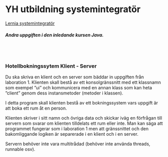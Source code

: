 <H1>YH utbildning systemintegratör</h1>
<a href="https://www.lernia.se/utbildning/yrkeshogskoleutbildning/systemintegrator/">Lernia systemintegratör</a>

<h5>Andra uppgiften i den inledande kursen Java. </h5>

<br />
<br />
<h3>Hotellbokningssytem Klient - Server</h3>
Du ska skriva en klient och en server som bäddar in uppgiften från laboration 1. Klienten skall bestå av ett konsolgränssnitt med ett klassnamn som exempel ”ui” och kommunicera med en annan klass som kan heta ”client” genom dess instansmetoder (metoder i klassen).

I detta program skall klienten bestå av ett bokningssystem vars uppgift är att boka ett rum åt en person.

Klienten skriver i sitt namn och övriga data och skickar iväg en förfrågan till servern som svarar om klienten tilldelats ett rum eller inte. Man kan säga att programmet fungerar som i laboration 1 men att gränssnittet och den bakomliggande logiken är separerade i en klient och i en server.

Servern behöver inte vara multitrådad (behöver inte använda threads, runnable osv).
